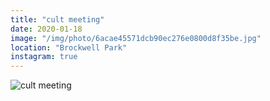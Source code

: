 ```yaml
---
title: "cult meeting"
date: 2020-01-18
image: "/img/photo/6acae45571dcb90ec276e0800d8f35be.jpg"
location: "Brockwell Park"
instagram: true
---
```


![cult meeting](/img/photo/6acae45571dcb90ec276e0800d8f35be.jpg)

